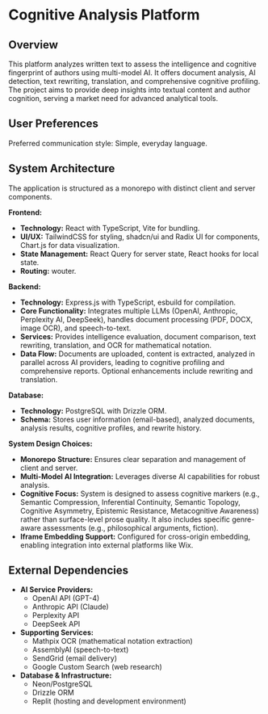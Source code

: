 # Cognitive Analysis Platform

## Overview
This platform analyzes written text to assess the intelligence and cognitive fingerprint of authors using multi-model AI. It offers document analysis, AI detection, text rewriting, translation, and comprehensive cognitive profiling. The project aims to provide deep insights into textual content and author cognition, serving a market need for advanced analytical tools.

## User Preferences
Preferred communication style: Simple, everyday language.

## System Architecture
The application is structured as a monorepo with distinct client and server components.

**Frontend:**
-   **Technology:** React with TypeScript, Vite for bundling.
-   **UI/UX:** TailwindCSS for styling, shadcn/ui and Radix UI for components, Chart.js for data visualization.
-   **State Management:** React Query for server state, React hooks for local state.
-   **Routing:** wouter.

**Backend:**
-   **Technology:** Express.js with TypeScript, esbuild for compilation.
-   **Core Functionality:** Integrates multiple LLMs (OpenAI, Anthropic, Perplexity AI, DeepSeek), handles document processing (PDF, DOCX, image OCR), and speech-to-text.
-   **Services:** Provides intelligence evaluation, document comparison, text rewriting, translation, and OCR for mathematical notation.
-   **Data Flow:** Documents are uploaded, content is extracted, analyzed in parallel across AI providers, leading to cognitive profiling and comprehensive reports. Optional enhancements include rewriting and translation.

**Database:**
-   **Technology:** PostgreSQL with Drizzle ORM.
-   **Schema:** Stores user information (email-based), analyzed documents, analysis results, cognitive profiles, and rewrite history.

**System Design Choices:**
-   **Monorepo Structure:** Ensures clear separation and management of client and server.
-   **Multi-Model AI Integration:** Leverages diverse AI capabilities for robust analysis.
-   **Cognitive Focus:** System is designed to assess cognitive markers (e.g., Semantic Compression, Inferential Continuity, Semantic Topology, Cognitive Asymmetry, Epistemic Resistance, Metacognitive Awareness) rather than surface-level prose quality. It also includes specific genre-aware assessments (e.g., philosophical arguments, fiction).
-   **Iframe Embedding Support:** Configured for cross-origin embedding, enabling integration into external platforms like Wix.

## External Dependencies
-   **AI Service Providers:**
    -   OpenAI API (GPT-4)
    -   Anthropic API (Claude)
    -   Perplexity API
    -   DeepSeek API
-   **Supporting Services:**
    -   Mathpix OCR (mathematical notation extraction)
    -   AssemblyAI (speech-to-text)
    -   SendGrid (email delivery)
    -   Google Custom Search (web research)
-   **Database & Infrastructure:**
    -   Neon/PostgreSQL
    -   Drizzle ORM
    -   Replit (hosting and development environment)